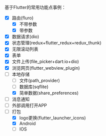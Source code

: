 基于Flutter的常用功能点事例：

- [x] 路由(fluro)
  - [x] 不带参数
  - [x] 带参数
- [x] 数据请求(dio)
- [x] 状态管理(redux+flutter_redux+redux_thunk)
- [x] 无限滚动列表
- [x] 表单
- [x] 文件上传(file_picker+dart:io+dio)
- [x] 浏览网页(flutter_webview_plugin)
- [ ] 本地存储
  - [ ] 文件(path_provider)
  - [ ] 数据库(sqflite)
  - [x] 简单数据(share_preferences)
- [ ] 消息通知
- [ ] 外部调用打开APP
- [ ] 打包
  - [x] logo更换(flutter_launcher_icons)
  - [x] Android
  - [ ] IOS
